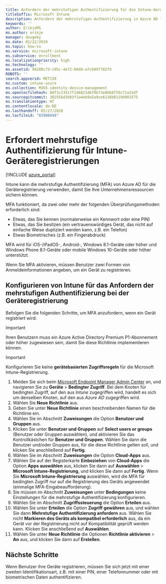 ```yaml
---
title: Anfordern der mehrstufigen Authentifizierung für die Intune-Geräteregistrierung
titleSuffix: Microsoft Intune
description: Anfordern der mehrstufigen Authentifizierung in Azure AD für die Intune-Geräteregistrierung.
keywords: ''
author: ErikjeMS
ms.author: erikje
manager: dougeby
ms.date: 02/22/2019
ms.topic: how-to
ms.service: microsoft-intune
ms.subservice: enrollment
ms.localizationpriority: high
ms.technology: ''
ms.assetid: 94280c73-c05c-4e72-b0dd-a7cb997782f9
ROBOTS: ''
search.appverid: MET150
ms.custom: intune-azure
ms.collection: M365-identity-device-management
ms.openlocfilehash: 8df3c23417f146821d6f9b73e8b68f59c71a31df
ms.sourcegitcommit: 302556d3b03f1a4eb9a5a9ce6138b8119d901575
ms.translationtype: HT
ms.contentlocale: de-DE
ms.lasthandoff: 05/27/2020
ms.locfileid: "83988948"
---
```

# <a name="require-multi-factor-authentication-for-intune-device-enrollments"></a>Erfordert mehrstufige Authentifizierung für Intune-Geräteregistrierungen

[!INCLUDE [azure_portal](../includes/azure_portal.md)]

Intune kann die mehrstufige Authentifizierung (MFA) von Azure AD für die Geräteregistrierung verwenden, damit Sie Ihre Unternehmensressourcen sichern können.

MFA funktioniert, da zwei oder mehr der folgenden Überprüfungsmethoden erforderlich sind:

- Etwas, das Sie kennen (normalerweise ein Kennwort oder eine PIN)
- Etwas, das Sie besitzen (ein vertrauenswürdiges Gerät, das nicht auf einfache Weise dupliziert werden kann, z.B. ein Telefon)
- Etwas Biometrisches (z.B. ein Fingerabdruck)

MFA wird für iOS-/iPadOS-, Android-, Windows 8.1-Geräte oder höher und Windows Phone 8.1-Geräte oder mobile Windows 10-Geräte oder höher unterstützt.

Wenn Sie MFA aktivieren, müssen Benutzer zwei Formen von Anmeldeinformationen angeben, um ein Gerät zu registrieren.

## <a name="configure-intune-to-require-multi-factor-authentication-at-device-enrollment"></a>Konfigurieren von Intune für das Anfordern der mehrstufigen Authentifizierung bei der Geräteregistrierung

Befolgen Sie die folgenden Schritte, um MFA anzufordern, wenn ein Gerät registriert wird:

>[!Important]
>Ihren Benutzern muss ein Azure Active Directory Premium P1-Abonnement oder höher zugewiesen sein, damit Sie diese Richtlinie implementieren können.

>[!Important]
>Konfigurieren Sie keine **gerätebasierten Zugriffsregeln** für die Microsoft Intune-Registrierung.

1. Melden Sie sich beim [Microsoft Endpoint Manager Admin Center](https://go.microsoft.com/fwlink/?linkid=2109431) an, und navigieren Sie zu **Geräte** > **Bedingter Zugriff**. Bei dem Knoten für bedingten Zugriff, auf den aus *Intune* zugegriffen wird, handelt es sich um denselben Knoten, auf den aus *Azure AD* zugegriffen wird.
2. Wählen Sie **Neue Richtlinie** aus.
3. Geben Sie unter **Neue Richtlinie** einen beschreibenden Namen für die Richtlinie ein.
4. Wählen Sie im Abschnitt **Zuweisungen** die Option **Benutzer und Gruppen** aus. 
5. Klicken Sie unter **Benutzer und Gruppen** auf **Select users or groups** (Benutzer oder Gruppen auswählen), und aktivieren Sie das Kontrollkästchen für **Benutzer und Gruppen**. Wählen Sie dann die Benutzer und/oder Gruppen aus, für die diese Richtlinie gelten soll, und klicken Sie anschließend auf **Fertig**.
6. Wählen Sie im Abschnitt **Zuweisungen** die Option **Cloud-Apps** aus.
7. Wählen Sie auf der Registerkarte **Einbeziehen** von **Cloud-Apps** die Option **Apps auswählen** aus, klicken Sie dann auf **Auswählen** > **Microsoft Intune-Registrierung**, und klicken Sie dann auf **Fertig**. Wenn Sie **Microsoft Intune-Registrierung** auswählen, wird die MFA für bedingten Zugriff nur auf die Registrierung des Geräts angewendet (einmalige MFA-Eingabeaufforderung).
8. Sie müssen im Abschnitt **Zuweisungen** unter **Bedingungen** keine Einstellungen für die mehrstufige Authentifizierung konfigurieren.
9. Wählen Sie im Abschnitt **Zugriffssteuerung** die Option **Erteilen** aus.
10. Wählen Sie unter **Erteilen** die Option **Zugriff gewähren** aus, und wählen Sie dann **Mehrstufige Authentifizierung anfordern** aus. Wählen Sie nicht **Markieren des Geräts als kompatibel erforderlich** aus, da ein Gerät vor der Registrierung nicht auf Kompatibilität geprüft werden kann. Klicken Sie anschließend auf **Auswählen**.
11. Wählen Sie unter **Neue Richtlinie** die Optionen **Richtlinie aktivieren** > **An** aus, und klicken Sie dann auf **Erstellen**.



## <a name="next-steps"></a>Nächste Schritte

Wenn Benutzer ihre Geräte registrieren, müssen Sie sich jetzt mit einer zweiten Identifikationsart, z.B. mit einer PIN, einer Telefonnummer oder mit biometrischen Daten authentifizieren.
